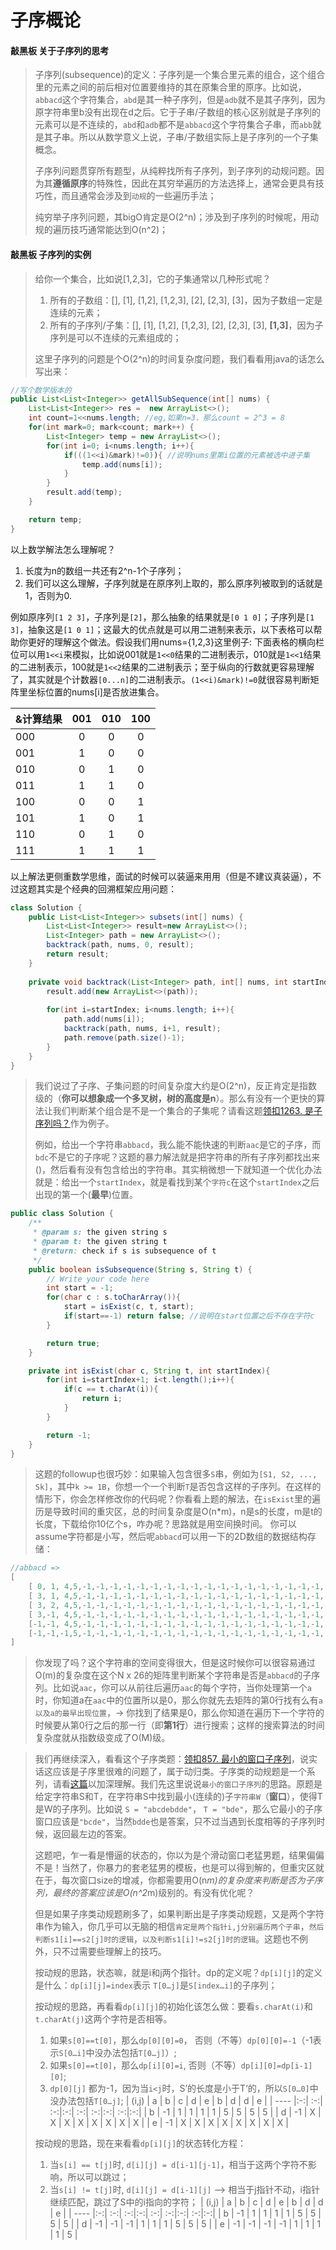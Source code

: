 # 子序概论

#### **敲黑板** 关于子序列的思考
> 子序列(subsequence)的定义：子序列是一个集合里元素的组合，这个组合里的元素之间的前后相对位置要维持的其在原集合里的原序。比如说，`abbacd`这个字符集合，`abd`是其一种子序列，但是`adb`就不是其子序列，因为原字符串里b没有出现在d之后。它于子串/子数组的核心区别就是子序列的元素可以是不连续的，`abd`和`adb`都不是`abbacd`这个字符集合子串，而`abb`就是其子串。所以从数学意义上说，子串/子数组实际上是子序列的一个子集概念。
>
> 子序列问题贯穿所有题型，从纯粹找所有子序列，到子序列的动规问题。因为其**遵循原序**的特殊性，因此在其穷举遍历的方法选择上，通常会更具有技巧性，而且通常会涉及到`动规`的一些遍历手法；
>
> 纯穷举子序列问题，其bigO肯定是O(2^n)；涉及到子序列的时候呢，用动规的遍历技巧通常能达到O(n^2)；
>

#### **敲黑板** 子序列的实例
> 给你一个集合，比如说[1,2,3]，它的子集通常以几种形式呢？
> 1. 所有的子数组：[], [1], [1,2], [1,2,3], [2], [2,3], [3]，因为子数组一定是连续的元素；
> 1. 所有的子序列/子集：[], [1], [1,2], [1,2,3], [2], [2,3], [3], **[1,3]**，因为子序列是可以不连续的元素组成的；
>
> 这里子序列的问题是个O(2^n)的时间复杂度问题，我们看看用java的话怎么写出来：
```java
//写个数学版本的
public List<List<Integer>> getAllSubSequence(int[] nums) {
    List<List<Integer>> res =  new ArrayList<>();
    int count=1<<nums.length; //eg,如果n=3，那么count = 2^3 = 8
    for(int mark=0; mark<count; mark++) {
        List<Integer> temp = new ArrayList<>();
        for(int i=0; i<nums.length; i++){
            if(((1<<i)&mark)!=0)){ //说明nums里第i位置的元素被选中进子集
                temp.add(nums[i]);
            }
        }
        result.add(temp);
    }

    return temp;
}
```
以上数学解法怎么理解呢？
1. 长度为n的数组一共还有2^n-1个子序列；
1. 我们可以这么理解，子序列就是在原序列上取的，那么原序列被取到的话就是1，否则为0.

例如原序列`[1 2 3]`，子序列是`[2]`，那么抽象的结果就是`[0 1 0]`；子序列是`[1 3]`，抽象这是`[1 0 1]`；这最大的优点就是可以用二进制来表示，以下表格可以帮助你更好的理解这个做法。假设我们用nums={1,2,3}这里例子: 下面表格的横向栏位可以用`1<<i`来模拟，比如说001就是`1<<0`结果的二进制表示，010就是`1<<1`结果的二进制表示，100就是`1<<2`结果的二进制表示；至于纵向的行数就更容易理解了，其实就是个计数器`[0...n]`的二进制表示。`(1<<i)&mark)!=0`就很容易判断矩阵里坐标位置的nums[i]是否放进集合。


| &计算结果 | 001   | 010    | 100    |
| -------- |:-----:| :-----:| :-----:|
| 000      | 0     | 0      | 0      |
| 001      | 1     | 0      | 0      |
| 010      | 0     | 1      | 0      |
| 011      | 1     | 1      | 0      |
| 100      | 0     | 0      | 1      |
| 101      | 1     | 0      | 1      |
| 110      | 0     | 1      | 0      |
| 111      | 1     | 1      | 1      |

以上解法更侧重数学思维，面试的时候可以装逼来用用（但是不建议真装逼），不过这题其实是个经典的回溯框架应用问题：
```java
class Solution {
    public List<List<Integer>> subsets(int[] nums) {
        List<List<Integer>> result=new ArrayList<>();
        List<Integer> path = new ArrayList<>();
        backtrack(path, nums, 0, result);
		return result;
    }
    
    private void backtrack(List<Integer> path, int[] nums, int startIndex, List<List<Integer>> result){
        result.add(new ArrayList<>(path));
        
        for(int i=startIndex; i<nums.length; i++){
            path.add(nums[i]);
            backtrack(path, nums, i+1, result);
            path.remove(path.size()-1);
        }
    }
}
```

> 我们说过了子序、子集问题的时间复杂度大约是O(2^n)，反正肯定是指数级的（**你可以想象成一个多叉树，树的高度是n**）。那么有没有一个更快的算法让我们判断某个组合是不是一个集合的子集呢？请看这题[领扣1263. 是子序列吗？](https://www.lintcode.com/problem/1263/)作为例子。
>
> 例如，给出一个字符串`abbacd`，我么能不能快速的判断`aac`是它的子序，而`bdc`不是它的子序呢？这题的暴力解法就是把字符串的所有子序列都找出来()，然后看有没有包含给出的字符串。其实稍微想一下就知道一个优化办法就是：给出一个`startIndex`，就是看找到某个`字符c`在这个`startIndex`之后出现的第一个(**最早**)位置。
```java
public class Solution {
    /**
     * @param s: the given string s
     * @param t: the given string t
     * @return: check if s is subsequence of t
     */
    public boolean isSubsequence(String s, String t) {
        // Write your code here
        int start = -1;
        for(char c : s.toCharArray()){
            start = isExist(c, t, start);
            if(start==-1) return false; //说明在start位置之后不存在字符c
        }

        return true;
    }

    private int isExist(char c, String t, int startIndex){
        for(int i=startIndex+1; i<t.length();i++){
            if(c == t.charAt(i)){
                return i;
            }
        }

        return -1;
    }
}
```
> 这题的followup也很巧妙：如果输入包含很多`S`串，例如为`[S1, S2, ..., Sk]`，其中`k >= 1B`，你想一个一个判断`T`是否包含这样的子序列。在这样的情形下，你会怎样修改你的代码呢？你看看上题的解法，在`isExist`里的遍历是导致时间的重灾区，总的时间复杂度是O(n*m)，n是s的长度，m是t的长度，下载给你10亿个s，咋办呢？思路就是用空间换时间。
> 你可以assume字符都是小写，然后呢`abbacd`可以用一下的2D数组的数据结构存储：
```java
//abbacd => 
[
    [ 0, 1, 4,5,-1,-1,-1,-1,-1,-1,-1,-1,-1,-1,-1,-1,-1,-1,-1,-1,-1,-1,-1,-1,-1,-1],
    [ 3, 1, 4,5,-1,-1,-1,-1,-1,-1,-1,-1,-1,-1,-1,-1,-1,-1,-1,-1,-1,-1,-1,-1,-1,-1],
    [ 3, 2, 4,5,-1,-1,-1,-1,-1,-1,-1,-1,-1,-1,-1,-1,-1,-1,-1,-1,-1,-1,-1,-1,-1,-1],
    [ 3,-1, 4,5,-1,-1,-1,-1,-1,-1,-1,-1,-1,-1,-1,-1,-1,-1,-1,-1,-1,-1,-1,-1,-1,-1],
    [-1,-1, 4,5,-1,-1,-1,-1,-1,-1,-1,-1,-1,-1,-1,-1,-1,-1,-1,-1,-1,-1,-1,-1,-1,-1],
    [-1,-1,-1,5,-1,-1,-1,-1,-1,-1,-1,-1,-1,-1,-1,-1,-1,-1,-1,-1,-1,-1,-1,-1,-1,-1]
]
```
> 你发现了吗？这个字符串的空间变得很大，但是这时候你可以很容易通过O(m)的复杂度在这个N x 26的矩阵里判断某个字符串是否是`abbacd`的子序列。比如说`aac`，你可以从前往后遍历`aac`的每个字符，当你处理第一个`a`时，你知道a在`aac`中的位置所以是0，那么你就先去矩阵的第0行找有么有`a以及a的最早出现位置`，-> 你找到了结果是0，那么你知道在遍历下一个字符的时候要从第0行之后的那一行（即**第1行**）进行搜索；这样的搜索算法的时间复杂度就从指数级变成了O(M)级。

> 我们再继续深入，看看这个子序类题：[领扣857. 最小的窗口子序列](https://www.lintcode.com/problem/857)，说实话这应该是子序里很难的问题了，属于动归类。子序类的动规题是一个系列，请看[这篇](./coding/dp/subsequence)以加深理解。我们先这里说说`最小的窗口子序列`的思路。原题是给定字符串S和T，在字符串S中找到最小(连续的)子`字符串W`（**窗口**），使得T是W的子序列。比如说 `S = "abcdebdde"`， `T = "bde"`，那么它最小的子序窗口应该是`"bcde"`，当然`bdde`也是答案，只不过当遇到长度相等的子序列时候，返回最左边的答案。
>
> 这题吧，乍一看是懵逼的状态的，你以为是个滑动窗口老猛男题，结果偏偏不是！当然了，你暴力的套老猛男的模板，也是可以得到解的，但重灾区就在于，每次窗口size的增减，你都需要用O(n*m)的复杂度来判断是否为子序列，最终的答案应该是O(n^2*m)级别的。有没有优化呢？
>
> 但是如果子序类动规题刷多了，如果判断出是子序类动规题，又是两个字符串作为输入，你几乎可以无脑的相信`肯定是两个指针i,j分别遍历两个子串`，`然后判断s1[i]==s2[j]时的逻辑`，`以及判断s1[i]!=s2[j]时的逻辑`。这题也不例外，只不过需要些理解上的技巧。
>
> 按动规的思路，状态嘛，就是i和j两个指针。dp的定义呢？`dp[i][j]`的定义是什么：`dp[i][j]=index`表示 `T[0…j]`是`S[index…i]`的子序列；
>
> 按动规的思路，再看看`dp[i][j]`的初始化该怎么做：要看`s.charAt(i)`和`t.charAt(j)`这两个字符是否相等。
> 1. 如果`s[0]==t[0]`，那么`dp[0][0]=0`， 否则（不等）`dp[0][0]=-1`（-1表示`S[0…i]`中没办法包括`T[0…j]`）;
> 1. 如果`s[0]==t[0]`，那么`dp[i][0]=i`, 否则（不等）`dp[i][0]=dp[i-1][0]`;
> 1. `dp[0][j]` 都为-1，因为当`i<j`时，S’的长度是小于T‘的，所以`S[0…0]`中没办法包括`T[0…j]`;
| (i,j) | a | b | c | d | e | b | d | d | e |
| ---- |:-:| :-:| :-:|:-:| :-:| :-:|:-:| :-:|:-:| 
| b    | -1 | 1 | 1 | 1 | 1 | 5 | 5 | 5 | 5 |
| d    | -1 | X | X | X | X | X | X | X | X |
| e    | -1 | X | X | X | X | X | X | X | X |
>
> 按动规的思路，现在来看看`dp[i][j]`的状态转化方程：
> 1. 当`s[i] == t[j]`时, `d[i][j] = d[i-1][j-1]`，相当于这两个字符不影响，所以可以跳过；
> 1. 当`s[i] != t[j]`时, `d[i][j] = d[i-1][j]` --> 相当于j指针不动，i指针继续匹配，跳过了S中的i指向的字符；
| (i,j) | a | b | c | d | e | b | d | d | e |
| ---- |:-:| :-:| :-:|:-:| :-:| :-:|:-:| :-:|:-:| 
| b    | -1 | 1 | 1 | 1 | 1 | 5 | 5 | 5 | 5 |
| d    | -1 | -1 | -1 | 1 | 1 | 1 | 5 | 5 | 5 |
| e    | -1 | -1 | -1 | -1 | 1 | 1 | 1 | 1 | 5 |
